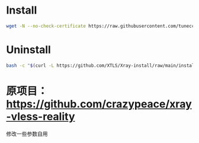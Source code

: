

# Install

```bash
wget -N --no-check-certificate https://raw.githubusercontent.com/tunecc/xray-vless-reality/refs/heads/main/reality.sh && chmod +x reality.sh && ./reality.sh
```

# Uninstall
```bash
bash -c "$(curl -L https://github.com/XTLS/Xray-install/raw/main/install-release.sh)" @ remove --purge
```



# 原项目：https://github.com/crazypeace/xray-vless-reality

修改一些参数自用

